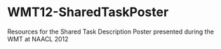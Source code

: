 WMT12-SharedTaskPoster
======================

Resources for the Shared Task Description Poster presented during the WMT at NAACL 2012